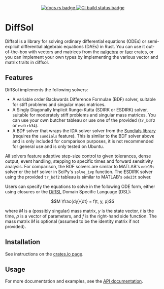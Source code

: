 <div align="center">
<a href="https://docs.rs/diffsol">
    <img src="https://img.shields.io/crates/v/diffsol.svg?label=docs&color=blue&logo=rust" alt="docs.rs badge">
</a>
<a href="https://github.com/martinjrobins/diffsol/actions/workflows/rust.yml">
    <img src="https://github.com/martinjrobins/diffsol/actions/workflows/rust.yml/badge.svg" alt="CI build status badge">
</a>
</div>

# DiffSol

Diffsol is a library for solving ordinary differential equations (ODEs) or
semi-explicit differential algebraic equations (DAEs) in Rust. You can use it
out-of-the-box with vectors and matrices from the
[nalgebra](https://nalgebra.org) or [faer](https://github.com/sarah-ek/faer-rs) crates, or you can implement your own types by
implementing the various vector and matrix traits in diffsol.

## Features

DiffSol implements the following solvers:
- A variable order Backwards Difference Formulae (BDF) solver, suitable for stiff problems and singular mass matrices.
- A Singly Diagonally Implicit Runge-Kutta (SDIRK or ESDIRK) solver, suitable for moderately stiff problems and singular mass matrices. You can use your own butcher tableau or use one of the provided (`tr_bdf2` or `esdirk34`).
- A BDF solver that wraps the IDA solver solver from the [Sundials library](https://github.com/LLNL/sundials) (requires the `sundials` feature). This is similar to the BDF solver above and is only included for comparison purposes, it is not recommended for general use and is only tested on Ubuntu.

All solvers feature adaptive step-size control to given tolerances, dense output, event handling, stepping to specific times and forward sensitivity analysis.
For comparison, the BDF solvers are similar to MATLAB's `ode15s` solver or the `bdf` solver in SciPy's `solve_ivp` function. 
The ESDIRK solver using the provided `tr_bdf2` tableau is similar to MATLAB's `ode23t` solver.

Users can specify the equations to solve in the following ODE form, either using closures or the [DiffSL](https://martinjrobins.github.io/diffsl/) Domain Specific Language (DSL):

```math
M \frac{dy}{dt} = f(t, y, p)
```

where $M$ is a (possibly singular) mass matrix, $y$ is the state vector, $t$ is the time, $p$ is a
vector of parameters, and $f$ is the right-hand side function. The mass matrix
$M$ is optional (assumed to be the identity matrix if not provided).

## Installation

See instructions on the [crates.io page](https://crates.io/crates/diffsol).

## Usage

For more documentation and examples, see the [API documentation](https://docs.rs/diffsol/latest/diffsol/).
